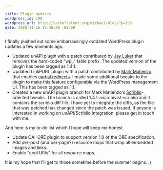 ```yaml
--- 

title: Plugin updates
wordpress_id: 190
wordpress_url: http://lackoftalent.org/michael/blog/?p=190
date: 2008-11-16 17:40:09 -05:00
---
```

I finally pushed out some embarrassingly outdated WordPress plugin updates a few moments ago.

<ul>
	<li>Updated unAPI plugin with a patch contributed by <a href="http://www.linkedin.com/in/jayluker" target="_blank">Jay Luker</a> that removes the hard-coded "wp_" table prefix.  The updated version of the plugin has been tagged as 1.4.1.</li>
	<li>Updated LinkPURL plugin with a patch contributed by <a href="http://matienzo.org/" target="_blank">Mark Matienzo</a> that enables <a href="http://purl.oclc.org/docs/inet96.html#partial" target="_blank">partial redirects</a>.  I made some additional tweaks to the plugin to make this feature configurable via the WordPress management UI.  This has been tagged as 1.1.</li>
	<li>Created a new unAPI plugin branch for Mark Matienzo's <a href="http://about.scriblio.net/" target="_blank">Scriblio</a>-oriented tweaks.  The branch is called 1.4.1-anarchivist-scriblio and it contains the scriblio.diff file.  I have yet to integrate the diffs, as the file that was patched has changed since the patch was issued.  If anyone is interested in working on unAPI/Scriblio integration, please get in touch with me.</li>
</ul>

And here is my to-do list which I hope will keep me honest.

<ul>
	<li>Update OAI-ORE plugin to support version 1.0 of the ORE specification.</li>
	<li>Add per-post (and per-page?) resource maps that wrap all embedded images and links.</li>
	<li>Enable "cool URIs" for all resource maps.</li>
</ul>

It is my hope that I'll get to those sometime before the summer begins.  :)
